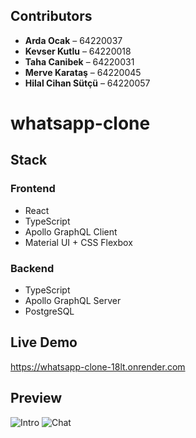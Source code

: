 ## Contributors

- **Arda Ocak** – 64220037
- **Kevser Kutlu** – 64220018
- **Taha Canibek** – 64220031
- **Merve Karataş** – 64220045
- **Hilal Cihan Sütçü** – 64220057

# whatsapp-clone

## Stack

### Frontend

- React
- TypeScript
- Apollo GraphQL Client
- Material UI + CSS Flexbox

### Backend

- TypeScript
- Apollo GraphQL Server
- PostgreSQL

## Live Demo



https://whatsapp-clone-18lt.onrender.com

## Preview 

![Intro](https://github.com/user-attachments/assets/afaed2a0-798e-409a-8349-61b8fab587a9)
![Chat](https://github.com/user-attachments/assets/681527d4-8c5d-434d-b469-fe455684503c)

